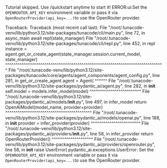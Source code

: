 Tutorial skipped. Use /quickstart anytime to start it!
ERROR:ui:Set the `OPENROUTER_API_KEY` environment variable or pass it via `OpenRouterProvider(api_key=...)`to use the OpenRouter provider.

Traceback:
Traceback (most recent call last):
  File "/root/.tunacode-venv/lib/python3.12/site-packages/tunacode/cli/main.py", line 72, in async_main
    await repl(state_manager)
  File "/root/.tunacode-venv/lib/python3.12/site-packages/tunacode/cli/repl.py", line 452, in repl
    instance = agent.get_or_create_agent(state_manager.session.current_model, state_manager)
               ^^^^^^^^^^^^^^^^^^^^^^^^^^^^^^^^^^^^^^^^^^^^^^^^^^^^^^^^^^^^^^^^^^^^^^^^^^^^^
  File "/root/.tunacode-venv/lib/python3.12/site-packages/tunacode/core/agents/agent_components/agent_config.py", line 281, in get_or_create_agent
    agent = Agent(
            ^^^^^^
  File "/root/.tunacode-venv/lib/python3.12/site-packages/pydantic_ai/agent.py", line 282, in __init__
    self.model = models.infer_model(model)
                 ^^^^^^^^^^^^^^^^^^^^^^^^^
  File "/root/.tunacode-venv/lib/python3.12/site-packages/pydantic_ai/models/__init__.py", line 497, in infer_model
    return OpenAIModel(model_name, provider=provider)
           ^^^^^^^^^^^^^^^^^^^^^^^^^^^^^^^^^^^^^^^^^^
  File "/root/.tunacode-venv/lib/python3.12/site-packages/pydantic_ai/models/openai.py", line 188, in __init__
    provider = infer_provider(provider)
               ^^^^^^^^^^^^^^^^^^^^^^^^
  File "/root/.tunacode-venv/lib/python3.12/site-packages/pydantic_ai/providers/__init__.py", line 58, in infer_provider
    return OpenRouterProvider()
           ^^^^^^^^^^^^^^^^^^^^
  File "/root/.tunacode-venv/lib/python3.12/site-packages/pydantic_ai/providers/openrouter.py", line 58, in __init__
    raise UserError(
pydantic_ai.exceptions.UserError: Set the `OPENROUTER_API_KEY` environment variable or pass it
via `OpenRouterProvider(api_key=...)`to use the OpenRouter provider.
